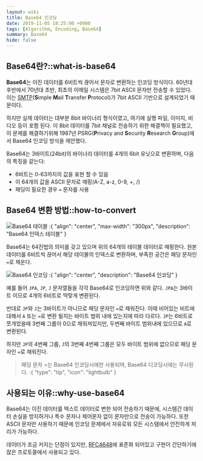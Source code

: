 ```yaml
---
layout: wiki
title: Base64 인코딩
date: 2019-11-05 18:25:00 +0900
tags: [Algorithm, Encoding, Base64]
summary: Base64
hide: false
---
```


## Base64란?::what-is-base64

**Base64**는 이진 데이터를 6비트씩 끊어서 문자로 변환하는 인코딩 방식이다.
60년대 후반에서 70년대 초반, 최초의 이메일 시스템은 7bit ASCII 문자만 전송할 수 있었다. 이는 [SMTP]()(**S**imple **M**ail **T**ransfer **P**rotocol)가 7bit ASCII 기반으로 설계되었기 때문이다.

하지만 실제 데이터는 대부분 8bit 바이너리 형식이였고, 여기에 실행 파일, 이미지, 비디오 등이 포함 된다. 이 8bit 데이터를 7bit 채널로 전송하기 위한 해결책이 필요했고, 
이 문제를 해결하기위해 1987년 PSRG(**P**rivacy and **S**ecurity **R**esearch **G**roup)에서 Base64 인코딩 방식을 제안했다.

Base64는 3바이트(24bit)의 바이너리 데이터를 4개의 6bit 유닛으로 변환하며, 다음의 특징을 같는다:
* 6비트는 0-63까지의 값을 표현 할 수 있음
* 이 64개의 값을 ASCII 문자로 매핑(A-Z, a-z, 0-9, +, /)
* 패딩이 필요한 경우 `=` 문자를 사용

## Base64 변환 방법::how-to-convert

![Base64 테이블](/post/algorithm/base64/index-table.png)
:{ "align": "center", "max-width": "300px", "description": "Base64 인덱스 테이블" }

Base64는 64진법의 의미를 갖고 있으며 위의 64개의 테이블 데이터로 매핑한다. 원본 데이터를 6비트씩 끊어서 해당 테이블의 인덱스로 변환하며, 부족한 공간은 패딩 문자인 `=`로 채운다.

![Base64 인코딩](/post/algorithm/base64/encoding.png)
:{ "align": "center", "description": "Base64 인코딩" }

예를 들어 `JPA`, `JP`, `J` 문자열들을 각각 Base64로 인코딩하면 위와 같다. `JPA`는 3바이트 이므로 4개의 6비트로 딱맞게 변환된다.

반대로 `JP`와 `J`는 3바이트가 아니므로 패딩 문자인 `=`로 채워진다. 이때 비어있는 비트에 대해서 `A` 또는 `=`로 변환 될지는 바이트 범위 내에 있는지에 따라 다르다.
`JP`는 6비트로 쪼개었을때 3번째 그룹이 0으로 채워져있지만, 두번째 바이트 범위내에 있으므로 `A`로 변환된다.

하지만 `JP`의 4번째 그룹, `J`의 3번째 4번째 그룹은 모두 바이트 범위에 없으므로 패딩 문자인 `=`로 채워진다.

> 패딩 문자 =는 Base64 인코딩시에만 사용되며, Base64 디코딩시에는 무시된다.
:{ "type": "tip", "icon": "lightbulb" }

## 사용되는 이유::why-use-base64

Base64는 이진 데이터를 텍스트 데이터로 변한 되어 전송하기 때문에, 시스템간 데이터 손실을 방지하거나 특수 문자나 제어문자 없이 문자만으로 전송이 가능하다.
또한 ASCII 문자만 사용하기 때문에 인코딩 문제에서 자유로워 모든 시스템에서 안전하게 처리가 가능하다.

데이터가 조금 커지는 단점이 있지만, [RFC4648](https://datatracker.ietf.org/doc/html/rfc4648)에 표준화 되어있고 구현이 간단하기에 많은 프로토콜에서 사용되고 있다.